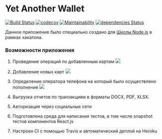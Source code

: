 # Yet Another Wallet
[![Build Status](https://travis-ci.org/NAlexandrov/yaw.svg?branch=master)](https://travis-ci.org/NAlexandrov/yaw)
[![codecov](https://codecov.io/gh/NAlexandrov/yaw/branch/master/graph/badge.svg)](https://codecov.io/gh/NAlexandrov/yaw)
[![Maintainability](https://api.codeclimate.com/v1/badges/af9bb8a3588c8f708bc9/maintainability)](https://codeclimate.com/github/NAlexandrov/yaw/maintainability)
[![dependencies Status](https://david-dm.org/NAlexandrov/yaw/status.svg)](https://david-dm.org/NAlexandrov/yaw)

Данное приложение было специально создано для [Школы Node.js](https://academy.yandex.ru/events/frontend/spb-2017/) в рамках хакатона.

### Возможности приложения

1. Проведение операций по добавленным картам
![](http://yet-another-wallet.herokuapp.com/screenshots/index.png)
2. Добавление новых карт
![](http://yet-another-wallet.herokuapp.com/screenshots/newcard.png)
3. Определение оператора телефона на который было осуществлено пополнение
![](http://yet-another-wallet.herokuapp.com/screenshots/phone.png)
4. Выгрузка отчетов по транзакциям в форматы DOCX, PDF, XLSX.

5. Авторизация через социальные сети

6. Подготовлена среда для написания тестов, в том числе snapshot тестов компонентов React.js

7. Настроен CI с помощью Travis и автоматический деплой на Heroku
